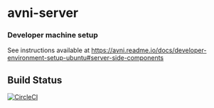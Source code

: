 # avni-server


### Developer machine setup
See instructions available at https://avni.readme.io/docs/developer-environment-setup-ubuntu#server-side-components


## Build Status

[![CircleCI](https://dl.circleci.com/status-badge/img/gh/avniproject/avni-server/tree/master.svg?style=svg)](https://dl.circleci.com/status-badge/redirect/gh/avniproject/avni-server/tree/master)
